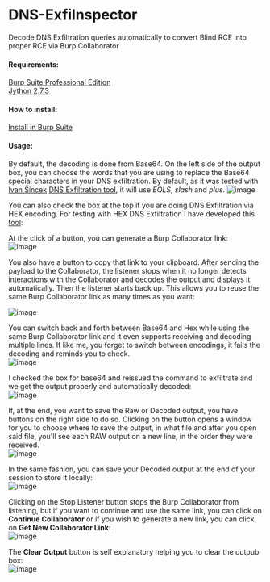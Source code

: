 # DNS-Exfilnspector
Decode DNS Exfiltration queries automatically to convert Blind RCE into proper RCE via Burp Collaborator

#### Requirements:
[Burp Suite Professional Edition](https://portswigger.net/burp/documentation/desktop/getting-started/download-and-install)  
[Jython 2.7.3](https://www.jython.org/download.html)

#### How to install:  
[Install in Burp Suite](https://github.com/0xC01DF00D/Collabfiltrator/wiki/Installation-in-Burp-Suite-Professional)

#### Usage:
By default, the decoding is done from Base64. On the left side of the output box, you can choose the words that you are using to replace the Base64 special characters in your DNS exfiltration. By default, as it was tested with [Ivan Šincek](https://github.com/ivan-sincek/) [DNS Exfiltration tool](https://github.com/ivan-sincek/dns-exfiltrator), it will use _EQLS_, _slash_ and _plus_.
![image](https://github.com/LazyTitan33/DNS-Exfilnspector/assets/80063008/930b42c5-022a-4ba6-9fca-587215ed6aac)

You can also check the box at the top if you are doing DNS Exfiltration via HEX encoding. For testing with HEX DNS Exfiltration I have developed this [tool](https://github.com/LazyTitan33/DNS-Exfilnspector):

At the click of a button, you can generate a Burp Collaborator link:  
![image](https://github.com/LazyTitan33/DNS-Exfilnspector/assets/80063008/69055b12-ff7c-40f0-8a18-deba5bf691d6)

You also have a button to copy that link to your clipboard. After sending the payload to the Collaborator, the listener stops when it no longer detects interactions with the Collaborator and decodes the output and displays it automatically. Then the listener starts back up. This allows you to reuse the same Burp Collaborator link as many times as you want:

![image](https://github.com/LazyTitan33/DNS-Exfilnspector/assets/80063008/cd835e7b-8c2b-444b-89a6-8f063746c768)

You can switch back and forth between Base64 and Hex while using the same Burp Collaborator link and it even supports receiving and decoding multiple lines. If like me, you forget to switch between encodings, it fails the decoding and reminds you to check.  
![image](https://github.com/LazyTitan33/DNS-Exfilnspector/assets/80063008/e8bdf929-42da-4df9-9104-1fae3856e6f6)

I checked the box for base64 and reissued the command to exfiltrate and we get the output properly and automatically decoded:  
![image](https://github.com/LazyTitan33/DNS-Exfilnspector/assets/80063008/7344a19c-4cfd-4a00-8c83-790505165434)

If, at the end, you want to save the Raw or Decoded output, you have buttons on the right side to do so. Clicking on the button opens a window for you to choose where to save the output, in what file and after you open said file, you'll see each RAW output on a new line, in the order they were received.  
![image](https://github.com/LazyTitan33/DNS-Exfilnspector/assets/80063008/5d788015-bcf1-4256-892b-1021a194ed19)

In the same fashion, you can save your Decoded output at the end of your session to store it locally:  
![image](https://github.com/LazyTitan33/DNS-Exfilnspector/assets/80063008/2c1c7b99-abc3-4f8b-8905-7a02fc8c3dc7)

Clicking on the Stop Listener button stops the Burp Collaborator from listening, but if you want to continue and use the same link, you can click on **Continue Collaborator** or if you wish to generate a new link, you can click on **Get New Collaborator Link**:  
![image](https://github.com/LazyTitan33/DNS-Exfilnspector/assets/80063008/1399883c-3232-46f5-a2c1-e818c667f7e9)

The **Clear Output** button is self explanatory helping you to clear the outpub box:  
![image](https://github.com/LazyTitan33/DNS-Exfilnspector/assets/80063008/a1e66c11-3914-429c-86cc-e3c295d2515c)

